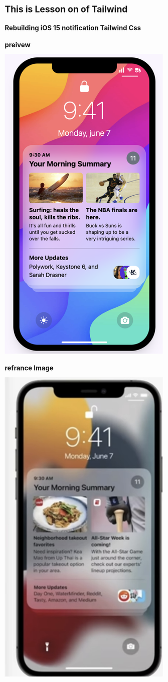 # This is Lesson on of Tailwind

## Rebuilding iOS 15 notification Tailwind Css

## preivew

![alt text](preview.png)

## refrance Image

![alt text](refrance.jpg)
